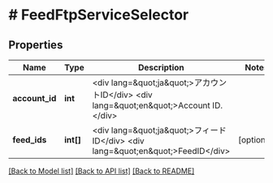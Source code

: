 # # FeedFtpServiceSelector

## Properties

Name | Type | Description | Notes
------------ | ------------- | ------------- | -------------
**account_id** | **int** | &lt;div lang&#x3D;\&quot;ja\&quot;&gt;アカウントID&lt;/div&gt; &lt;div lang&#x3D;\&quot;en\&quot;&gt;Account ID.&lt;/div&gt; |
**feed_ids** | **int[]** | &lt;div lang&#x3D;\&quot;ja\&quot;&gt;フィードID&lt;/div&gt; &lt;div lang&#x3D;\&quot;en\&quot;&gt;FeedID&lt;/div&gt; | [optional]

[[Back to Model list]](../../README.md#models) [[Back to API list]](../../README.md#endpoints) [[Back to README]](../../README.md)
